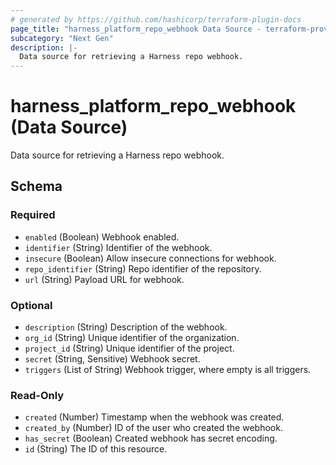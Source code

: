 ```yaml
---
# generated by https://github.com/hashicorp/terraform-plugin-docs
page_title: "harness_platform_repo_webhook Data Source - terraform-provider-harness"
subcategory: "Next Gen"
description: |-
  Data source for retrieving a Harness repo webhook.
---
```


# harness_platform_repo_webhook (Data Source)

Data source for retrieving a Harness repo webhook.



<!-- schema generated by tfplugindocs -->
## Schema

### Required

- `enabled` (Boolean) Webhook enabled.
- `identifier` (String) Identifier of the webhook.
- `insecure` (Boolean) Allow insecure connections for webhook.
- `repo_identifier` (String) Repo identifier of the repository.
- `url` (String) Payload URL for webhook.

### Optional

- `description` (String) Description of the webhook.
- `org_id` (String) Unique identifier of the organization.
- `project_id` (String) Unique identifier of the project.
- `secret` (String, Sensitive) Webhook secret.
- `triggers` (List of String) Webhook trigger, where empty is all triggers.

### Read-Only

- `created` (Number) Timestamp when the webhook was created.
- `created_by` (Number) ID of the user who created the webhook.
- `has_secret` (Boolean) Created webhook has secret encoding.
- `id` (String) The ID of this resource.
